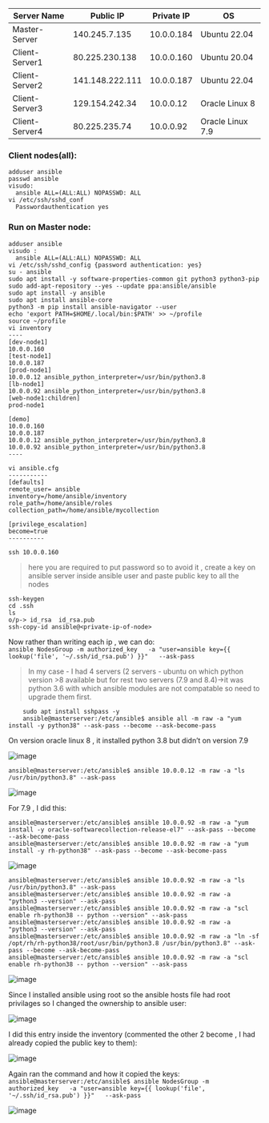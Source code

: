 | Server Name     | Public IP        | Private IP   | OS               |
|-----------------|------------------|--------------|------------------|
| Master-Server   | 140.245.7.135    | 10.0.0.184   | Ubuntu 22.04     |
| Client-Server1  | 80.225.230.138   | 10.0.0.160   | Ubuntu 20.04     |
| Client-Server2  | 141.148.222.111  | 10.0.0.187   | Ubuntu 22.04     |
| Client-Server3  | 129.154.242.34   | 10.0.0.12    | Oracle Linux 8   |
| Client-Server4  | 80.225.235.74    | 10.0.0.92    | Oracle Linux 7.9 |

### Client nodes(all):
```
adduser ansible
passwd ansible
visudo:
  ansible ALL=(ALL:ALL) NOPASSWD: ALL
vi /etc/ssh/sshd_conf
  Passwordauthentication yes
```

### Run on Master node:


```
adduser ansible
visudo :
  ansible ALL=(ALL:ALL) NOPASSWD: ALL
vi /etc/ssh/sshd_config {password authentication: yes}
su - ansible
sudo apt install -y software-properties-common git python3 python3-pip
sudo add-apt-repository --yes --update ppa:ansible/ansible
sudo apt install -y ansible
sudo apt install ansible-core
python3 -m pip install ansible-navigator --user
echo 'export PATH=$HOME/.local/bin:$PATH' >> ~/profile
source ~/profile
vi inventory
----
[dev-node1]
10.0.0.160
[test-node1]
10.0.0.187
[prod-node1]
10.0.0.12 ansible_python_interpreter=/usr/bin/python3.8
[lb-node1]
10.0.0.92 ansible_python_interpreter=/usr/bin/python3.8
[web-node1:children]
prod-node1

[demo]
10.0.0.160
10.0.0.187
10.0.0.12 ansible_python_interpreter=/usr/bin/python3.8
10.0.0.92 ansible_python_interpreter=/usr/bin/python3.8
----

vi ansible.cfg
-----------
[defaults]
remote_user= ansible
inventory=/home/ansible/inventory
role_path=/home/ansible/roles
collection_path=/home/ansible/mycollection

[privilege_escalation]
become=true
----------
```

`ssh 10.0.0.160`
> here you are required to put password so to avoid it , create a key on ansible server inside ansible user and paste public key to all the nodes

```
ssh-keygen
cd .ssh
ls
o/p-> id_rsa  id_rsa.pub
ssh-copy-id ansible@<private-ip-of-node>
```

Now rather than writing each ip , we can do:  
`ansible NodesGroup -m authorized_key   -a "user=ansible key={{ lookup('file', '~/.ssh/id_rsa.pub') }}"   --ask-pass`

> 	In my case - I had 4 servers (2 servers - ubuntu on which python version >8 available but for rest two servers (7.9 and 8.4)->it was python 3.6 with which ansible modules are not compatable so need to upgrade them first.  
```
	sudo apt install sshpass -y
	ansible@masterserver:/etc/ansible$ ansible all -m raw -a "yum install -y python38" --ask-pass --become --ask-become-pass
```
On version oracle linux 8 , it installed python 3.8 but didn’t on version 7.9  

![image](https://github.com/user-attachments/assets/71f237da-c4c9-474a-a447-dec1943edfd2)

`ansible@masterserver:/etc/ansible$ ansible 10.0.0.12 -m raw -a "ls /usr/bin/python3.8" --ask-pass`

![image](https://github.com/user-attachments/assets/5e524baa-01df-4703-98b0-adbf42747739)

For 7.9 , I did this:  
```
ansible@masterserver:/etc/ansible$ ansible 10.0.0.92 -m raw -a "yum install -y oracle-softwarecollection-release-el7" --ask-pass --become --ask-become-pass
ansible@masterserver:/etc/ansible$ ansible 10.0.0.92 -m raw -a "yum install -y rh-python38" --ask-pass --become --ask-become-pass
```

![image](https://github.com/user-attachments/assets/d18d44a7-541d-408b-9ab3-5a8fd9a4d934)

```
ansible@masterserver:/etc/ansible$ ansible 10.0.0.92 -m raw -a "ls /usr/bin/python3.8" --ask-pass
ansible@masterserver:/etc/ansible$ ansible 10.0.0.92 -m raw -a "python3 --version" --ask-pass
ansible@masterserver:/etc/ansible$ ansible 10.0.0.92 -m raw -a "scl enable rh-python38 -- python --version" --ask-pass
ansible@masterserver:/etc/ansible$ ansible 10.0.0.92 -m raw -a "python3 --version" --ask-pass
ansible@masterserver:/etc/ansible$ ansible 10.0.0.92 -m raw -a "ln -sf /opt/rh/rh-python38/root/usr/bin/python3.8 /usr/bin/python3.8" --ask-pass --become --ask-become-pass
ansible@masterserver:/etc/ansible$ ansible 10.0.0.92 -m raw -a "scl enable rh-python38 -- python --version" --ask-pass
```

![image](https://github.com/user-attachments/assets/73e73abb-1271-4c9b-b72a-495e6bf92bfb)

Since I installed ansible using root so the ansible hosts file had root privilages so I changed the ownership to ansible user:  

![image](https://github.com/user-attachments/assets/c350ee4b-73b8-47d7-bf9a-376a26303e48)

I did this entry inside the inventory (commented the other 2 become , I had already copied the public key to them):  

![image](https://github.com/user-attachments/assets/9a49715d-dd15-4543-b188-b7ebe0f64bbc)

Again ran the command and how it copied the keys:
`ansible@masterserver:/etc/ansible$ ansible NodesGroup -m authorized_key   -a "user=ansible key={{ lookup('file', '~/.ssh/id_rsa.pub') }}"   --ask-pass`


![image](https://github.com/user-attachments/assets/e060139e-0986-46f9-9160-9b35487d9dd1)






